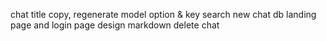 chat title
copy, regenerate
model option & key
search 
new chat
db
landing page and login page design
markdown
delete chat